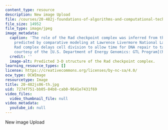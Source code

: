 ```yaml
---
content_type: resource
description: New image Upload
file: /courses/20-482j-foundations-of-algorithms-and-computational-techniques-in-systems-biology-spring-2006/7274f751bb0584b8cab09641e7431f69_20-482js06-th.jpg
file_size: 14952
file_type: image/jpeg
image_metadata:
  caption: 'The role of the Rad checkpoint complex was inferred from the 3-D structure
    predicted by comparative modeling at Lawrence Livermore National Laboratory. The
    Rad complex delays cell division to allow time for DNA repair to take place. (Image
    courtesy of the [U.S. Department of Energy Genomics: GTL Program](http://doegenomestolife.org/).)'
  credit: ''
  image-alt: Predicted 3-D structure of the Rad checkpoint complex.
learning_resource_types: []
license: https://creativecommons.org/licenses/by-nc-sa/4.0/
ocw_type: OCWImage
resourcetype: Image
title: 20-482js06-th.jpg
uid: 7274f751-bb05-84b8-cab0-9641e7431f69
video_files:
  video_thumbnail_file: null
video_metadata:
  youtube_id: null
---
```

New image Upload
